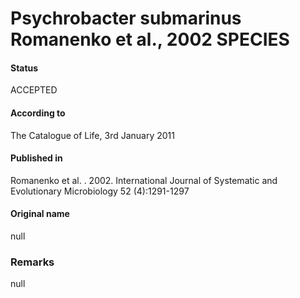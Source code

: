 Psychrobacter submarinus Romanenko et al., 2002 SPECIES
=======

#### Status
ACCEPTED

#### According to
The Catalogue of Life, 3rd January 2011

#### Published in
Romanenko et al. . 2002. International Journal of Systematic and Evolutionary Microbiology 52 (4):1291-1297

#### Original name
null

### Remarks
null
